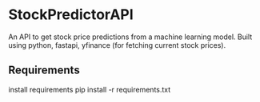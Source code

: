 # StockPredictorAPI

An API to get stock price predictions from a machine learning model.
Built using python, fastapi, yfinance (for fetching current stock prices). 


## Requirements
install requirements
pip install -r requirements.txt
